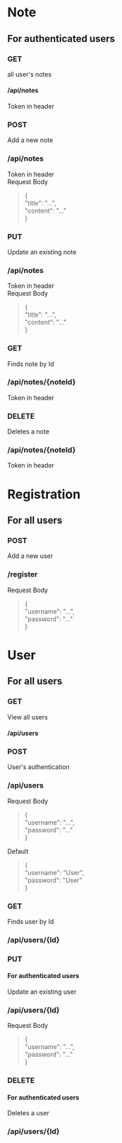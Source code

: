# Note
## For authenticated users

### GET 
all user's notes
#### /api/notes
Token in header



### POST
Add a new note
### /api/notes  
Token in header  
Request Body  
>{  
"title": "...",  
"content": "..."  
}


### PUT
Update an existing note
### /api/notes
Token in header  
Request Body
>{  
"title": "...",  
"content": "..."  
}


### GET
Finds note by Id
### /api/notes/{noteId}
Token in header  



### DELETE
Deletes a note
### /api/notes/{noteId}
Token in header  


# Registration
## For all users

### POST
Add a new user
### /register
Request Body
>{  
"username": "...",  
"password": "..."  
}


# User
## For all users
### GET
View all users 
#### /api/users


### POST
User's authentication
### /api/users
Request Body
>{  
"username": "...",  
"password": "..."  
}

Default  
>{  
"username": "User",  
"password": "User"  
}


### GET
Finds user by Id
### /api/users/{Id}


### PUT
#### For authenticated users
Update an existing user
### /api/users/{Id}
Request Body
>{  
"username": "...",  
"password": "..."  
}


### DELETE
#### For authenticated users
Deletes a user
### /api/users/{Id}

